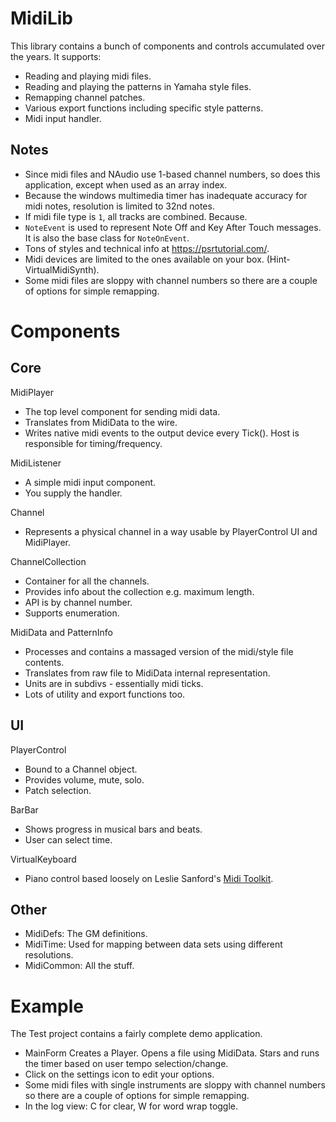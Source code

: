 
# MidiLib

This library contains a bunch of components and controls accumulated over the years. It supports:
- Reading and playing midi files.
- Reading and playing the patterns in Yamaha style files.
- Remapping channel patches.
- Various export functions including specific style patterns.
- Midi input handler.

## Notes
- Since midi files and NAudio use 1-based channel numbers, so does this application, except when used as an array index.
- Because the windows multimedia timer has inadequate accuracy for midi notes, resolution is limited to 32nd notes.
- If midi file type is `1`, all tracks are combined. Because.
- `NoteEvent` is used to represent Note Off and Key After Touch messages. It is also the base class for `NoteOnEvent`.
- Tons of styles and technical info at https://psrtutorial.com/.
- Midi devices are limited to the ones available on your box. (Hint- VirtualMidiSynth).
- Some midi files are sloppy with channel numbers so there are a couple of options for simple remapping.

# Components

## Core

MidiPlayer
- The top level component for sending midi data.
- Translates from MidiData to the wire.
- Writes native midi events to the output device every Tick(). Host is responsible for timing/frequency.

MidiListener
- A simple midi input component.
- You supply the handler.

Channel
- Represents a physical channel in a way usable by PlayerControl UI and MidiPlayer.

ChannelCollection
- Container for all the channels.
- Provides info about the collection e.g. maximum length.
- API is by channel number.
- Supports enumeration.

MidiData and PatternInfo
- Processes and contains a massaged version of the midi/style file contents.
- Translates from raw file to MidiData internal representation.
- Units are in subdivs - essentially midi ticks.
- Lots of utility and export functions too.

## UI

PlayerControl
- Bound to a Channel object.
- Provides volume, mute, solo.
- Patch selection.

BarBar
- Shows progress in musical bars and beats.
- User can select time.

VirtualKeyboard
- Piano control based loosely on Leslie Sanford's [Midi Toolkit](https://github.com/tebjan/Sanford.Multimedia.Midi).

## Other

- MidiDefs: The GM definitions.
- MidiTime: Used for mapping between data sets using different resolutions.
- MidiCommon: All the stuff.

# Example

The Test project contains a fairly complete demo application.

- MainForm Creates a Player. Opens a file using MidiData. Stars and runs the timer based on user tempo selection/change.
- Click on the settings icon to edit your options.
- Some midi files with single instruments are sloppy with channel numbers so there are a couple of options for simple remapping.
- In the log view: C for clear, W for word wrap toggle.
